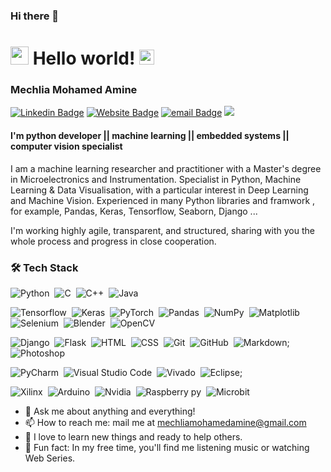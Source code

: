 ### Hi there 👋
# <img src="https://github.com/TheDudeThatCode/TheDudeThatCode/blob/master/Assets/Hi.gif" width="29px"> Hello world!&nbsp;<img src="https://github.com/TheDudeThatCode/TheDudeThatCode/blob/master/Assets/Earth.gif" width="24px"> 
### Mechlia Mohamed Amine
[![Linkedin Badge](https://img.shields.io/badge/-mechlya-0077B5?style=flat&logo=Linkedin)](https://www.linkedin.com/in/mechlia/)
[![Website Badge](https://img.shields.io/badge/-Website-3423A6?style=flat&logo=Google-Chrome&logoColor=white)](https://bit.ly/3mPRDZG)
[![email Badge](https://img.shields.io/badge/-mechlia-D14836?style=flat&logo=Gmail&logoColor=white)](mailto:mechliamohamedamine@gmail.com)
![](https://visitor-badge.glitch.me/badge?page_id=prdpjngd) 
#### I'm python developer || machine learning || embedded systems || computer vision specialist

I am a machine learning researcher and practitioner with a Master's degree in Microelectronics and Instrumentation. Specialist in Python, Machine Learning & Data Visualisation, with a particular interest in Deep Learning and Machine Vision. Experienced in many Python libraries and framwork , for example, Pandas, Keras, Tensorflow, Seaborn, Django ...

I'm working highly agile, transparent, and structured, sharing with you the whole process and progress in close cooperation.

### 🛠  Tech Stack

![Python](https://img.shields.io/badge/-Python-05122A?style=flat&logo=python)&nbsp;
![C](https://img.shields.io/badge/-C-05122A?style=flat&logo=C&logoColor=A8B9CC)&nbsp;
![C++](https://img.shields.io/badge/-C++-05122A?style=flat&logo=C%2B%2B&logoColor=00599C)&nbsp;
![Java](https://img.shields.io/badge/-Java-05122A?style=flat&logo=java)&nbsp;

![Tensorflow](https://img.shields.io/badge/-Tensorflow-05122A?style=flat&logo=Tensorflow)&nbsp;
![Keras](https://img.shields.io/badge/-Keras-05122A?style=flat&logo=Keras)&nbsp;
![PyTorch](https://img.shields.io/badge/-PyTorch-05122A?style=flat&logo=PyTorch)&nbsp;
![Pandas](https://img.shields.io/badge/-Pandas-05122A?style=flat&logo=Pandas)&nbsp;
![NumPy](https://img.shields.io/badge/-NumPy-05122A?style=flat&logo=NumPy)&nbsp;
![Matplotlib](https://img.shields.io/badge/-Matplotlib-05122A?style=flat&logo=Matplotlib)&nbsp;
![Selenium](https://img.shields.io/badge/-Selenium-05122A?style=flat&logo=Selenium)&nbsp;
![Blender](https://img.shields.io/badge/-Blender-05122A?style=flat&logo=Blender)&nbsp;
![OpenCV](https://img.shields.io/badge/-OpenCV-05122A?style=flat&logo=OpenCV)&nbsp;

![Django](https://img.shields.io/badge/-Django-05122A?style=flat&logo=django&logoColor=092E20)&nbsp;
![Flask](https://img.shields.io/badge/-Flask-05122A?style=flat&logo=flask)&nbsp;
![HTML](https://img.shields.io/badge/-HTML-05122A?style=flat&logo=HTML5)&nbsp;
![CSS](https://img.shields.io/badge/-CSS-05122A?style=flat&logo=CSS3&logoColor=1572B6)&nbsp;
![Git](https://img.shields.io/badge/-Git-05122A?style=flat&logo=git)&nbsp;
![GitHub](https://img.shields.io/badge/-GitHub-05122A?style=flat&logo=github)&nbsp;
![Markdown](https://img.shields.io/badge/-Markdown-05122A?style=flat&logo=markdown);
![Photoshop](https://img.shields.io/badge/-Photoshop-05122A?style=flat&logo=adobe-photoshop)&nbsp;

![PyCharm](https://img.shields.io/badge/-PyCharm-05122A?style=flat&logo=PyCharm)&nbsp;
![Visual Studio Code](https://img.shields.io/badge/-Visual%20Studio%20Code-05122A?style=flat&logo=visual-studio-code&logoColor=007ACC)&nbsp;
![Vivado](https://img.shields.io/badge/-Vivado-05122A?style=flat&logo=Vivado)&nbsp;
![Eclipse](https://img.shields.io/badge/-Eclipse-05122A?style=flat&logo=eclipse-ide&logoColor=2C2255);

![Xilinx](https://img.shields.io/badge/-Xilinx-05122A?style=flat&logo=Xilinx)&nbsp;
![Arduino](https://img.shields.io/badge/-Arduino-05122A?style=flat&logo=Arduino)&nbsp;
![Nvidia](https://img.shields.io/badge/-Nvidia-05122A?style=flat&logo=Nvidia)&nbsp;
![Raspberry py](https://img.shields.io/badge/-Raspberry-05122A?style=flat&logo=Raspberry-Py)&nbsp;
![Microbit](https://img.shields.io/badge/-Microbit-05122A?style=flat&logo=Microbit)&nbsp;





- 💬 Ask me about anything and everything! 
- 📫 How to reach me: mail me at [mechliamohamedamine@gmail.com](mechliamohamedamine@gmail.com)
- 🌱 I love to learn new things and ready to help others.
- 🎨 Fun fact: In my free time, you'll find me listening music or watching Web Series.



